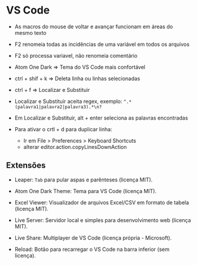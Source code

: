 # VS Code

- As macros do mouse de voltar e avançar funcionam em áreas do mesmo texto

- F2 renomeia todas as incidências de uma variável em todos os arquivos

- F2 só processa variavel, não renomeia comentário

- Atom One Dark => Tema do VS Code mais confortável

- ctrl + shif + k => Deleta linha ou linhas selecionadas

- ctrl + f => Localizar e Substituir

- Localizar e Substituir aceita regex, exemplo: `^.*(palavra1|palavra2|palavra3).*\n?`

- Em Localizar e Substituir, alt + enter seleciona as palavras encontradas

- Para ativar o crtl + d para duplicar linha:
    - Ir em File > Preferences > Keyboard Shortcuts
    - alterar editor.action.copyLinesDownAction


## Extensões

- Leaper: `Tab` para pular aspas e parênteses (licença MIT).

- Atom One Dark Theme: Tema para VS Code (licença MIT).

- Excel Viewer: Visualizador de arquivos Excel/CSV em formato de tabela (licença MIT).

- Live Server: Servidor local e simples para desenvolvimento web (licença MIT).

- Live Share: Multiplayer de VS Code (licença própria - Microsoft).

- Reload: Botão para recarregar o VS Code na barra inferior (sem licença).